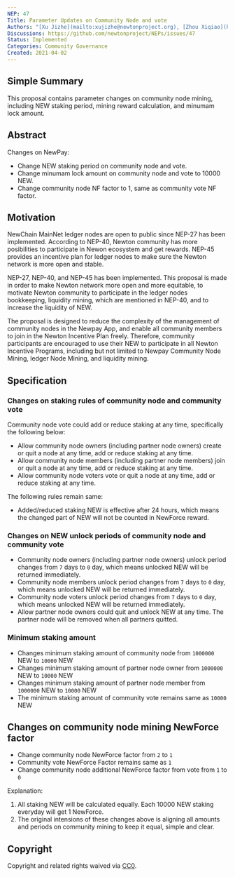```yaml
---
NEP: 47
Title: Parameter Updates on Community Node and vote
Authors: "[Xu Jizhe](mailto:xujizhe@newtonproject.org), [Zhou Xiqiao](https://github.com/zhouxiqiao), [Vie Yang](mailto:yangchenzhong@gmail.com)"
Discussions: https://github.com/newtonproject/NEPs/issues/47
Status: Implemented
Categories: Community Governance
Created: 2021-04-02
---
```


## Simple Summary

This proposal contains parameter changes on community node mining, including NEW staking period, mining reward calculation, and minumam lock amount.

## Abstract

Changes on NewPay:
- Change NEW staking period on community node and vote.
- Change minumam lock amount on community node and vote to 10000 NEW.
- Change community node NF factor to 1, same as community vote NF factor.

## Motivation

NewChain MainNet ledger nodes are open to public since NEP-27 has been implemented. According to NEP-40, Newton community has more posibilities to participate in Newon ecosystem and get rewards. NEP-45 provides an incentive plan for ledger nodes to make sure the Newton network is more open and stable.

NEP-27, NEP-40, and NEP-45 has been implemented. This proposal is made in order to make Newton network more open and more equitable, to motivate Newton community to participate in the ledger nodes bookkeeping, liquidity mining, which are mentioned in NEP-40, and to increase the liquidity of NEW.

The proposal is designed to reduce the complexity of the management of community nodes in the Newpay App, and enable all community members to join in the Newton Incentive Plan freely. Therefore, community participants are encouraged to use their NEW to participate in all Newton Incentive Programs, including but not limited to Newpay Community Node Mining, ledger Node Mining, and liquidity mining.

## Specification

### Changes on staking rules of community node and community vote

Community node vote could add or reduce staking at any time, specifically the following below:
- Allow community node owners (including partner node owners) create or quit a node at any time, add or reduce staking at any time.
- Allow community node members (including partner node members) join or quit a node at any time, add or reduce staking at any time.
- Allow community node voters vote or quit a node at any time, add or reduce staking at any time.

The following rules remain same:

- Added/reduced staking NEW is effective after 24 hours, which means the changed part of NEW will not be counted in NewForce reward.

### Changes on NEW unlock periods of community node and community vote

- Community node owners (including partner node owners) unlock period changes from `7` days to `0` day, which means unlocked NEW will be returned immediately.
- Community node members unlock period changes from `7` days to `0` day, which means unlocked NEW will be returned immediately.
- Community node voters unlock period changes from `7` days to `0` day, which means unlocked NEW will be returned immediately.
- Allow partner node owners could quit and unlock NEW at any time. The partner node will be removed when all partners quitted.

### Minimum staking amount

- Changes minimum staking amount of community node from `1000000` NEW to `10000` NEW
- Changes minimum staking amount of partner node owner from `1000000` NEW to `10000` NEW
- Changes minimum staking amount of partner node member from `1000000` NEW to `10000` NEW
- The minimum staking amount of community vote remains same as `10000` NEW


## Changes on community node mining NewForce factor

- Change community node NewForce factor from `2` to `1`
- Community vote NewForce Factor remains same as `1`
- Change community node additional NewForce factor from vote from `1` to `0`


Explanation:

1. All staking NEW will be calculated equally. Each 10000 NEW staking everyday will get 1 NewForce.
2. The original intensions of these changes above is aligning all amounts and periods on community mining to keep it equal, simple and clear.

## Copyright

Copyright and related rights waived via [CC0](https://creativecommons.org/publicdomain/zero/1.0/).